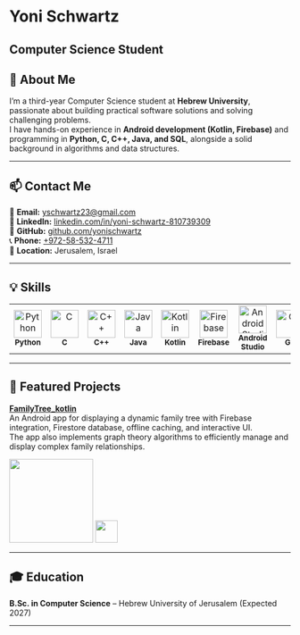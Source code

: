 # Yoni Schwartz  
Computer Science Student 
---

## 👋 About Me  
I’m a third-year Computer Science student at **Hebrew University**, passionate about building practical software solutions and solving challenging problems.  
I have hands-on experience in **Android development (Kotlin, Firebase)** and programming in **Python, C, C++, Java, and SQL**, alongside a solid background in algorithms and data structures.  

---

## 📫 Contact Me  
📧 **Email:** [yschwartz23@gmail.com](mailto:yschwartz23@gmail.com)  
💼 **LinkedIn:** [linkedin.com/in/yoni-schwartz-810739309](https://www.linkedin.com/in/yoni-schwartz-810739309/)  
🐙 **GitHub:** [github.com/yonischwartz](https://github.com/yonischwartz)  
📞 **Phone:** [+972-58-532-4711](tel:+972585324711)  
📍 **Location:** Jerusalem, Israel  

---

## 💡 Skills

<table>
  <tr>
    <td align="center" width="90"><img src="https://cdn.jsdelivr.net/gh/devicons/devicon/icons/python/python-original.svg" width="50" height="50" alt="Python"/><br><sub><b>Python</b></sub></td>
    <td align="center" width="90"><img src="https://cdn.jsdelivr.net/gh/devicons/devicon/icons/c/c-original.svg" width="50" height="50" alt="C"/><br><sub><b>C</b></sub></td>
    <td align="center" width="90"><img src="https://cdn.jsdelivr.net/gh/devicons/devicon/icons/cplusplus/cplusplus-original.svg" width="50" height="50" alt="C++"/><br><sub><b>C++</b></sub></td>
    <td align="center" width="90"><img src="https://cdn.jsdelivr.net/gh/devicons/devicon/icons/java/java-original.svg" width="50" height="50" alt="Java"/><br><sub><b>Java</b></sub></td>
    <td align="center" width="90"><img src="https://cdn.jsdelivr.net/gh/devicons/devicon/icons/kotlin/kotlin-original.svg" width="50" height="50" alt="Kotlin"/><br><sub><b>Kotlin</b></sub></td>
    <td align="center" width="90"><img src="https://www.vectorlogo.zone/logos/firebase/firebase-icon.svg" width="50" height="50" alt="Firebase"/><br><sub><b>Firebase</b></sub></td>
    <td align="center" width="90"><img src="https://cdn.jsdelivr.net/gh/devicons/devicon/icons/androidstudio/androidstudio-original.svg" width="50" height="50" alt="Android Studio"/><br><sub><b>Android Studio</b></sub></td>
    <td align="center" width="90"><img src="https://cdn.jsdelivr.net/gh/devicons/devicon/icons/git/git-original.svg" width="50" height="50" alt="Git"/><br><sub><b>Git</b></sub></td>
    <td align="center" width="90"><img src="https://cdn.jsdelivr.net/gh/devicons/devicon/icons/mysql/mysql-original.svg" width="50" height="50" alt="MySQL"/><br><sub><b>MySQL</b></sub></td>
    <td align="center" width="90"><img src="https://cdn.jsdelivr.net/gh/devicons/devicon/icons/postgresql/postgresql-original.svg" width="50" height="50" alt="PostgreSQL"/><br><sub><b>PostgreSQL</b></sub></td>
  </tr>
</table>

---

## 🚀 Featured Projects  

**[FamilyTree_kotlin](https://github.com/yonischwartz/FamilyTree_kotlin)**  
An Android app for displaying a dynamic family tree with Firebase integration, Firestore database, offline caching, and interactive UI.  
The app also implements graph theory algorithms to efficiently manage and display complex family relationships.  

[<img src="https://upload.wikimedia.org/wikipedia/commons/7/78/Google_Play_Store_badge_EN.svg" width="150"/>](https://play.google.com/store/apps/details?id=com.yoniSchwartz.YBMTree)
[<img src="https://cdn.jsdelivr.net/gh/devicons/devicon/icons/github/github-original.svg" width="40"/>](https://github.com/yonischwartz/FamilyTree_kotlin)

---

## 🎓 Education  
**B.Sc. in Computer Science** – Hebrew University of Jerusalem (Expected 2027)  

---
